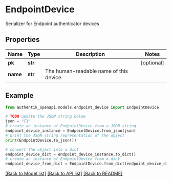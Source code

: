 # EndpointDevice

Serializer for Endpoint authenticator devices

## Properties

Name | Type | Description | Notes
------------ | ------------- | ------------- | -------------
**pk** | **str** |  | [optional] 
**name** | **str** | The human-readable name of this device. | 

## Example

```python
from authentik_openapi.models.endpoint_device import EndpointDevice

# TODO update the JSON string below
json = "{}"
# create an instance of EndpointDevice from a JSON string
endpoint_device_instance = EndpointDevice.from_json(json)
# print the JSON string representation of the object
print(EndpointDevice.to_json())

# convert the object into a dict
endpoint_device_dict = endpoint_device_instance.to_dict()
# create an instance of EndpointDevice from a dict
endpoint_device_from_dict = EndpointDevice.from_dict(endpoint_device_dict)
```
[[Back to Model list]](../README.md#documentation-for-models) [[Back to API list]](../README.md#documentation-for-api-endpoints) [[Back to README]](../README.md)


